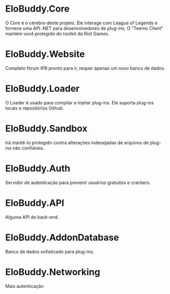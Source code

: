 # EloBuddy.Core

O Core é o cérebro deste projeto. Ele interage com League of Legends e fornece uma API .NET para desenvolvedores de plug-ins.
O "Teemo Client" mantém você protegido do rootkit da Riot Games.

# EloBuddy.Website

Completo fórum IPB pronto para ir, requer apenas um novo banco de dados.

# EloBuddy.Loader

O Loader é usado para compilar e injetar plug-ins. Ele suporta plug-ins locais e repositórios Github.

# EloBuddy.Sandbox

Irá mantê-lo protegido contra alterações indesejadas de arquivos de plug-ins não confiáveis.

# EloBuddy.Auth

Servidor de autenticação para prevenir usuários gratuitos e crackers.

# EloBuddy.API

Alguma API de back-end.

# EloBuddy.AddonDatabase

Banco de dados sofisticado para plug-ins.

# EloBuddy.Networking

Mais autenticação
